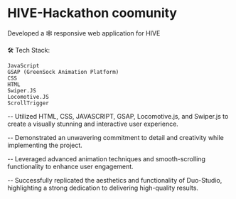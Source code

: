 # HIVE-Hackathon coomunity
 Developed a 🕸 responsive web application for HIVE

🛠️ Tech Stack:

    JavaScript
    GSAP (GreenSock Animation Platform)
    CSS
    HTML
    Swiper.JS
    Locomotive.JS
    ScrollTrigger


-- Utilized HTML, CSS, JAVASCRIPT, GSAP, Locomotive.js, and Swiper.js to create a visually stunning and interactive user experience.

-- Demonstrated an unwavering commitment to detail and creativity while implementing the project.

-- Leveraged advanced animation techniques and smooth-scrolling functionality to enhance user engagement.

-- Successfully replicated the aesthetics and functionality of Duo-Studio, highlighting a strong dedication to delivering high-quality results.
